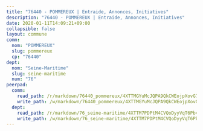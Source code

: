 ```yaml
---
title: "76440 - POMMEREUX | Entraide, Annonces, Initiatives"
description: "76440 - POMMEREUX | Entraide, Annonces, Initiatives"
date: 2020-01-11T14:09:21+09:00
collapsible: false
layout: commune
comm:
  nom: "POMMEREUX"
  slug: pommereux
  cp: "76440"
dept:
  nom: "Seine-Maritime"
  slug: seine-maritime
  num: "76"
peerpad:
  comm:
    read_path: /r/markdown/76440_pommereux/4XTTMGYuMcJQPA9QkCWEojpXovG7kGX5SUuMrj1k6Le4NEeU5
    write_path: /w/markdown/76440_pommereux/4XTTMGYuMcJQPA9QkCWEojpXovG7kGX5SUuMrj1k6Le4NEeU5-K3TgUiXALdUDjkVeUGvBLSoUnrfiUw8rxvRfcEpvHBEvkAE2qeeEqMe1ad3UV6cCj3vY5fxAa9dnWQo6VnxPHsfg5Jq6QE5r76FkT3edR9shLTEa1RiUWTgQ7VxK9ZzjXNXw351F
  dept:
    read_path: /r/markdown/76_seine-maritime/4XTTM7PDPtM4CVQoDyyVqT6Pbvj1SVtndpXJdTDsc7xwdMTdt
    write_path: /w/markdown/76_seine-maritime/4XTTM7PDPtM4CVQoDyyVqT6Pbvj1SVtndpXJdTDsc7xwdMTdt-K3TgUmo7Qwp8ZQz8qKFjC8WCY27ypEpX2c8BXeSV9rrPY1zRZn2SrYwkBXF8VnHkcepiXsccFfKHYuT2JNgSMXxLRaUGRu6o5B3BB15nZxEho97cTz3yC4eRTX4hZM1hcyAZrn8r
---
```


